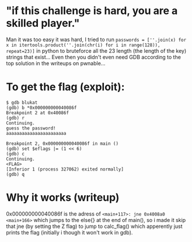 # "if this challenge is hard, you are a skilled player."

Man it was too easy it was hard, I tried to run `passwords = [''.join(x) for x in itertools.product(''.join(chr(i) for i in range(128)), repeat=23)]` in python to bruteforce all the 23 length (the length of the key) strings that exist... Even then you didn't even need GDB according to the top solution in the writeups on pwnable...

# To get the flag (exploit):
```
$ gdb blukat
(gdb) b *0x000000000040086f
Breakpoint 2 at 0x40086f
(gdb) r
Continuing.
guess the password!
aaaaaaaaaaaaaaaaaaaaaaa

Breakpoint 2, 0x000000000040086f in main ()
(gdb) set $eflags |= (1 << 6)
(gdb) c
Continuing.
<FLAG>
[Inferior 1 (process 327062) exited normally]
(gdb) q
```

# Why it works (writeup)

0x000000000040086f is the adress of `<main+117>: jne 0x4008a0 <main+166>` which jumps to the else{} at the end of main(), so i made it skip that jne (by setting the Z flag) to jump to calc_flag() which apperently just prints the flag (initially i though it won't work in gdb).

